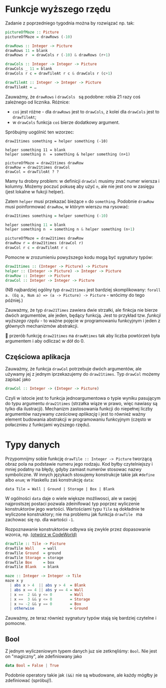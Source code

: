 # Funkcje wyższego rzędu

Zadanie z poprzedniego tygodnia można by rozwiązać np. tak:

```haskell
pictureOfMaze :: Picture
pictureOfMaze = drawRows (-10)

drawRows :: Integer -> Picture
drawRows 11 = blank
drawRows r  = drawCols r (-10) & drawRows (r+1)

drawCols :: Integer -> Integer -> Picture
drawCols _ 11 = blank
drawCols r c = drawTileAt r c & drawCols r (c+1)

drawTileAt :: Integer -> Integer -> Picture
drawTileAt = …
```

Zauważmy, że `drawRows` i `drawCols ` są podobne: robia 21 razy coś zależnego od licznika. Różnice:

* `coś` jest różne - dla `drawRows` jest to `drawCols`, z kolei dla `drawCols` jest to `drawTileAt`;
* w `drawCols` funkcja `coś` bierze dodatkowy argument.

Spróbujmy uogólnić ten wzorzec:

```
draw21times something = helper something (-10)

helper something 11 = blank
helper something n  = something & helper something (n+1)

pictureOfMaze = draw21times drawRow
drawRow = draw21times drawCol
drawCol = drawTileAt ? ?
```

Mamy tu drobny problem: w definicji `drawCol` musimy znać numer wiersza i kolumny.
Możemy poczuć pokusę aby użyć `n`, ale nie jest ono w zasięgu (jest lokalne w fukcji helper).

Zatem `helper` musi przekazać bieżące `n` do `something`. Podobnie `drawRow` musi poinformować `drawRow`, w którym wierszu ma rysować:

```haskell
draw21times something = helper something (-10)

helper something 11 = blank
helper something n  = something n & helper something (n+1)

pictureOfMaze = draw21times drawRow
drawRow r = draw21times (drawCol r)
drawCol r c = drawTileAt r c
```

Pomocne w zrozumieniu powyższego kodu mogą być sygnatury typów:

```haskell
draw21times :: (Integer -> Picture) -> Picture
helper :: (Integer -> Picture) -> Integer -> Picture
drawRow :: Integer -> Picture
drawCol :: Integer -> Integer -> Picture
```

(NB najbardziej ogólny typ `draw21times` jest bardziej skomplikowany: 
`forall a. (Eq a, Num a) => (a -> Picture) -> Picture` - wrócimy do tego później.)

Zauważmy, że typ `draw21Times` zawiera dwie strzałki, ale finkcja nie bierze dwóch argumentów, ale jeden, będący funkcją.
Jest to przykład tzw. *funkcji wyższego rzędu* - to ważne pojęcie w programowaniu funkcyjnym i jeden z głównych mechanizmów abstrakcji.

:pencil: przerób funkcję `draw21times` na `drawNtimes` tak aby liczba powtórzeń była argumentem i aby odliczać w dół do 0.

## Częściowa aplikacja

Zauważmy, że funkcja `drawCol` potrzebuje dwóch argumentów, ale używamy jej z jednym iprzekazujemy do `draw21times`. 
Typ `drawCol` możemy zapisać jako

```haskell
drawCol :: Integer -> (Integer -> Picture)
```

Czyli w istocie jest to funkcja jednoargumentowa o typie wyniku pasującym do typu argumentu `draw21times` (strzałka wiąze w prawo, więc nawiasy są tylko dla ilustracji).  Mechanizm zastosowania funkcji do niepełnej liczby argumentów nazywamy *cześciową aplikacją*  i jest to również ważny element budowania abstrakcji w programowaniu funkcyjnym (często w połacznieu z funkcjami wyższego rzędu).

# Typy danych

Przypomnijmy sobie funkcję `drawTile :: Integer -> Picture` tworzącą obraz pola na podstawie numeru jego rodzaju.
Kod byłby czytelniejszy i mniej podatny na błędy, gdyby zamiast numerów stosowac nazwy symboliczne.
W innych językach stosujemy konstrukcje takie jak `#define` albo `enum`; w Haskellu zaś konstrukcję `data`:

```
data Tile = Wall | Ground | Storage | Box | Blank
```

W ogólności `data` daje o wiele większe możliwosci, ale w swojej najprostszej postaci pozwala zdeinifować typ poprzez wyliczenie 
konstruktorów jego wartości. Wartościami typu `Tile` są dokładnie te wyliczone konstruktory; nie ma problemu jak funkcja `drawTile ` ma zachowac się np. dla wartości `-1`.

Rozpoznawanie konstruktorów odbywa się zwykle przez dopasowanie wzorca, 
np. [(otwórz w CodeWorld)](https://code.world/haskell#P-M5f3eyKkHqrbfW2KObbKQ)

```haskell
drawTile :: Tile -> Picture
drawTile Wall    = wall
drawTile Ground  = ground
drawTile Storage = storage
drawTile Box     = box
drawTile Blank   = blank

maze :: Integer -> Integer -> Tile
maze x y
  | abs x > 4  || abs y > 4  = Blank
  | abs x == 4 || abs y == 4 = Wall
  | x ==  2 && y <= 0        = Wall
  | x ==  3 && y <= 0        = Storage
  | x >= -2 && y == 0        = Box
  | otherwise                = Ground
 ```
 
 Zauważmy, ze teraz również sygnatury typów stają się bardziej czytelne i pomocne.
 
## Bool

Z jednym wyliczeniowym typem danych juz sie zetknęliśmy: `Bool`. Nie jest on "magiczny", ale zdefiniowany jako

```haskell
data Bool = False | True
```

Podobnie operatory takie jak `(&&)` nie są wbudowane, ale każdy mógłby je zdefiniować (spróbuj!).
